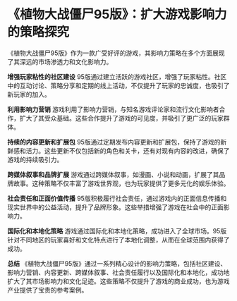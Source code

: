 # 《植物大战僵尸95版》：扩大游戏影响力的策略探究

《植物大战僵尸95版》作为一款广受好评的游戏，其影响力策略在多个方面展现了其深远的市场渗透力和文化影响力。

**增强玩家粘性的社区建设**
95版通过建立活跃的游戏社区，增强了玩家粘性。社区中的互动讨论、策略分享和定期的线上活动，不仅提升了玩家的忠诚度，也吸引了新玩家的加入。

**利用影响力营销**
游戏利用了影响力营销，与知名游戏评论家和流行文化影响者合作，扩大了其受众基础。这些合作提升了游戏的可见度，并吸引了更广泛的玩家群体。

**持续的内容更新和扩展包**
95版通过定期发布内容更新和扩展包，保持了游戏的新鲜感和活力。这些更新不仅包括新的角色和关卡，还有对现有内容的改进，确保了游戏的持续吸引力。

**跨媒体叙事和品牌扩展**
游戏通过跨媒体叙事，如漫画、小说和动画，扩展了其品牌故事。这种策略不仅丰富了游戏世界观，也为玩家提供了更多元化的娱乐体验。

**社会责任和正面价值传播**
95版积极履行社会责任，通过游戏内的正面信息传播和现实世界中的公益活动，提升了品牌形象。这些举措增强了游戏在社会中的正面影响力。

**国际化和本地化策略**
游戏通过国际化和本地化策略，成功进入了全球市场。95版针对不同地区的玩家喜好和文化特点进行了本地化调整，从而在全球范围内获得了成功。

**总结**
《植物大战僵尸95版》通过一系列精心设计的影响力策略，包括社区建设、影响力营销、内容更新、跨媒体叙事、社会责任履行以及国际化和本地化，成功地扩大了其市场影响力和文化足迹。这些策略不仅提升了游戏的商业成功，也为游戏产业提供了宝贵的参考案例。